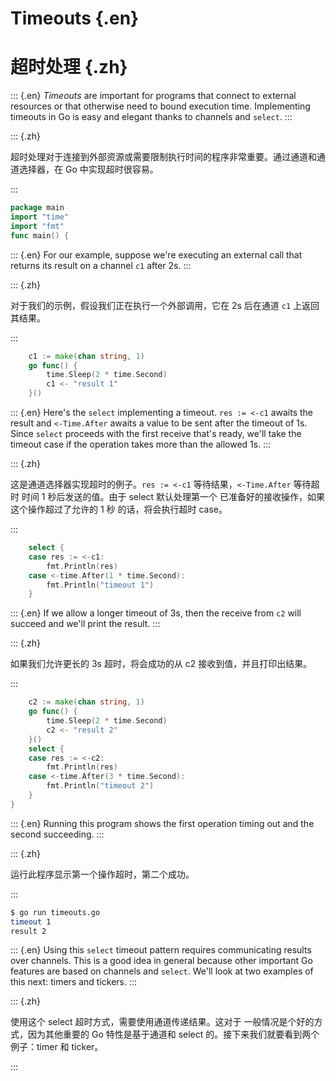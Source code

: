 
# Timeouts {.en}

# 超时处理 {.zh}

::: {.en}
_Timeouts_ are important for programs that connect to
external resources or that otherwise need to bound
execution time. Implementing timeouts in Go is easy and
elegant thanks to channels and `select`.
:::

::: {.zh}

超时处理对于连接到外部资源或需要限制执行时间的程序非常重要。通过通道和通道选择器，在 Go 中实现超时很容易。

:::

```go
package main
import "time"
import "fmt"
func main() {
```

::: {.en}
For our example, suppose we're executing an external
call that returns its result on a channel `c1`
after 2s.
:::

::: {.zh}

对于我们的示例，假设我们正在执行一个外部调用，它在 2s 后在通道 `c1` 上返回其结果。

:::

```go
	c1 := make(chan string, 1)
	go func() {
		time.Sleep(2 * time.Second)
		c1 <- "result 1"
	}()
```

::: {.en}
Here's the `select` implementing a timeout.
`res := <-c1` awaits the result and `<-Time.After`
awaits a value to be sent after the timeout of
1s. Since `select` proceeds with the first
receive that's ready, we'll take the timeout case
if the operation takes more than the allowed 1s.
:::

::: {.zh}

这是通道选择器实现超时的例子。`res := <-c1` 等待结果，`<-Time.After` 等待超时 时间 1 秒后发送的值。由于 select 默认处理第一个 已准备好的接收操作，如果这个操作超过了允许的 1 秒 的话，将会执行超时 case。

:::

```go
	select {
	case res := <-c1:
		fmt.Println(res)
	case <-time.After(1 * time.Second):
		fmt.Println("timeout 1")
	}
```

::: {.en}
If we allow a longer timeout of 3s, then the receive
from `c2` will succeed and we'll print the result.
:::

::: {.zh}

如果我们允许更长的 3s 超时，将会成功的从 c2 接收到值，并且打印出结果。

:::

```go
	c2 := make(chan string, 1)
	go func() {
		time.Sleep(2 * time.Second)
		c2 <- "result 2"
	}()
	select {
	case res := <-c2:
		fmt.Println(res)
	case <-time.After(3 * time.Second):
		fmt.Println("timeout 2")
	}
}
```

::: {.en}
Running this program shows the first operation timing
out and the second succeeding.
:::

::: {.zh}

运行此程序显示第一个操作超时，第二个成功。

:::

```bash
$ go run timeouts.go 
timeout 1
result 2
```

::: {.en}
Using this `select` timeout pattern requires
communicating results over channels. This is a good
idea in general because other important Go features are
based on channels and `select`. We'll look at two
examples of this next: timers and tickers.
:::

::: {.zh}

使用这个 select 超时方式，需要使用通道传递结果。这对于 一般情况是个好的方式，因为其他重要的 Go 特性是基于通道和 select 的。接下来我们就要看到两个例子：timer 和 ticker。

:::

